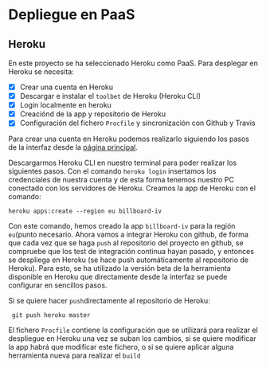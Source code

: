 # Depliegue en PaaS

## Heroku

En este proyecto se ha seleccionado Heroku como PaaS. Para desplegar en Heroku se necesita:

- [x] Crear una cuenta en Heroku
- [x] Descargar e instalar el `toolbet` de Heroku (Heroku CLI) 
- [x] Login localmente en heroku
- [x] Creaciónd de la app y repositorio de Heroku
- [x] Configuración del fichero `Procfile` y sincronización con Github y Travis

Para crear una cuenta en Heroku podemos realizarlo siguiendo los pasos de la interfaz desde la [página principal](https://www.heroku.com/).

Descargarmos Heroku CLI en nuestro terminal para poder realizar los siguientes pasos. Con el comando `heroku login` insertamos los credenciales de nuestra cuenta y de esta forma tenemos nuestro PC conectado con los servidores de Heroku. Creamos la app de Heroku con el comando:

`heroku apps:create --region eu billboard-iv` 

Con este comando, hemos creado la app `billboard-iv` para la región `eu`(punto necesario. Ahora vamos a integrar Heroku con github, de forma que cada vez que se haga `push` al repositorio del proyecto en github, se compruebe que los test de integración continua hayan pasado, y entonces se despliega en Heroku (se hace push automáticamente al repositorio de Heroku). Para esto, se ha utilizado la versión beta de la herramienta disponible en Heroku que directamente desde la interfaz se puede configurar en sencillos pasos.

Si se quiere hacer `push`directamente al repositorio de Heroku:

` git push heroku master`

El fichero `Procfile` contiene la configuración que se utilizará para realizar el despliegue en Heroku una vez se suban los cambios, si se quiere modificar la app habrá que modificar este fichero, o si se quiere aplicar alguna herramienta nueva para realizar el `build`